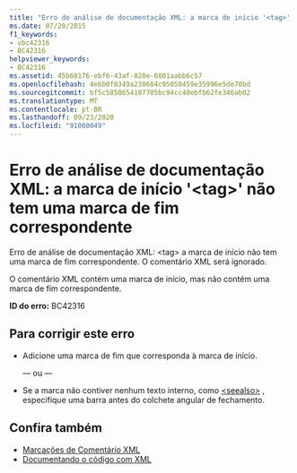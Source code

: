 ```yaml
---
title: "Erro de análise de documentação XML: a marca de início '<tag>' não tem uma marca de fim correspondente"
ms.date: 07/20/2015
f1_keywords:
- vbc42316
- BC42316
helpviewer_keywords:
- BC42316
ms.assetid: 45b68176-ebf6-43af-820e-6801aabb6c57
ms.openlocfilehash: 4e6b0f8349a230684c95058459e35996e5de70bd
ms.sourcegitcommit: bf5c5850654187705bc94cc40ebfb62fe346ab02
ms.translationtype: MT
ms.contentlocale: pt-BR
ms.lasthandoff: 09/23/2020
ms.locfileid: "91060049"
---
```

# <a name="xml-documentation-parse-error-start-tag-tag-doesnt-have-a-matching-end-tag"></a>Erro de análise de documentação XML: a marca de início '\<tag>' não tem uma marca de fim correspondente

Erro de análise de documentação XML: \<tag> a marca de início não tem uma marca de fim correspondente. O comentário XML será ignorado.  
  
 O comentário XML contém uma marca de início, mas não contém uma marca de fim correspondente.  
  
 **ID do erro:** BC42316  
  
## <a name="to-correct-this-error"></a>Para corrigir este erro  
  
- Adicione uma marca de fim que corresponda à marca de início.  
  
     — ou —  
  
- Se a marca não contiver nenhum texto interno, como [\<seealso>](../language-reference/xmldoc/seealso.md) , especifique uma barra antes do colchete angular de fechamento.  
  
## <a name="see-also"></a>Confira também

- [Marcações de Comentário XML](../language-reference/xmldoc/index.md)
- [Documentando o código com XML](../programming-guide/program-structure/documenting-your-code-with-xml.md)
